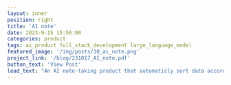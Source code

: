 ```yaml
---
layout: inner
position: right
title: 'AI note'
date: 2023-9-15 15:56:00
categories: product
tags: ai_product full_stack_development large_language_model
featured_image: '/img/posts/10_ai_note.png'
project_link: '/blog/231017_AI_note.pdf'
button_text: 'View Post'
lead_text: "An AI note-taking product that automaticly sort data according to type and topic."
---
```

